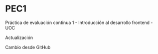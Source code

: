 # PEC1
Práctica de evaluación continua 1 - Introducción al desarrollo frontend - UOC

Actualización

Cambio desde GitHub
